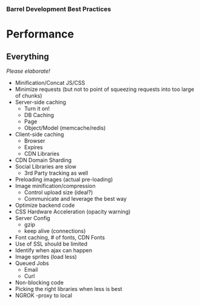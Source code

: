 ### Barrel Development Best Practices

# Performance
 
## Everything

*Please elaborate!*

- Minification/Concat JS/CSS
- Minimize requests (but not to point of squeezing requests into too large of chunks)
- Server-side caching
    - Turn it on!
	- DB Caching
	- Page
	- Object/Model (memcache/redis)
- Client-side caching
    - Browser
	- Expires
	- CDN Libraries
- CDN Domain Sharding
- Social Libraries are slow
    - 3rd Party tracking as well
- Preloading images (actual pre-loading)
- Image minification/compression
    - Control upload size (ideal?)
	- Communicate and leverage the best way
- Optimize backend code
- CSS Hardware Acceleration (opacity warning)
- Server Config
    - gzip
	- keep alive (connections)
- Font caching, # of fonts, CDN Fonts
- Use of SSL should be limited
- Identify when ajax can happen
- Image sprites (load less)
- Queued Jobs
    - Email
	- Curl
- Non-blocking code
- Picking the right libraries when less is best
- NGROK
    -proxy to local